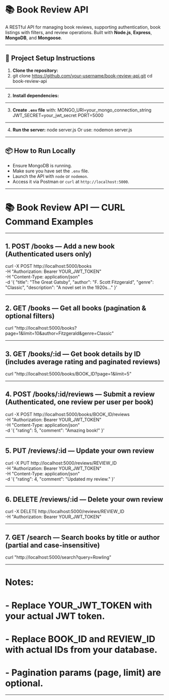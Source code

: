 # 📚 Book Review API

A RESTful API for managing book reviews, supporting authentication, book listings with filters, and review operations. Built with **Node.js**, **Express**, **MongoDB**, and **Mongoose**.

--------------------------------------------------

## 🚀 Project Setup Instructions

1. **Clone the repository:**
2. git clone https://github.com/your-username/book-review-api.git
cd book-review-api
-----------------------------------------------------------

2. **Install dependencies:**
---------------------------------------------------------------

3. **Create `.env` file** with:
MONGO_URI=your_mongo_connection_string
JWT_SECRET=your_jwt_secret
PORT=5000

-------------------------------------------------------------------

4. **Run the server:**
node server.js
Or use:
nodemon server.js
-----------------------------------------------------------------

## 📦 How to Run Locally

- Ensure MongoDB is running.
- Make sure you have set the `.env` file.
- Launch the API with `node` or `nodemon`.
- Access it via Postman or `curl` at `http://localhost:5000`.

---
# 📚 Book Review API — CURL Command Examples

---

## 1. POST /books — Add a new book (Authenticated users only)

curl -X POST http://localhost:5000/books \
-H "Authorization: Bearer YOUR_JWT_TOKEN" \
-H "Content-Type: application/json" \
-d '{
  "title": "The Great Gatsby",
  "author": "F. Scott Fitzgerald",
  "genre": "Classic",
  "description": "A novel set in the 1920s..."
}'

---

## 2. GET /books — Get all books (pagination & optional filters)

curl "http://localhost:5000/books?page=1&limit=10&author=Fitzgerald&genre=Classic"

---

## 3. GET /books/:id — Get book details by ID (includes average rating and paginated reviews)

curl "http://localhost:5000/books/BOOK_ID?page=1&limit=5"

---

## 4. POST /books/:id/reviews — Submit a review (Authenticated, one review per user per book)

curl -X POST http://localhost:5000/books/BOOK_ID/reviews \
-H "Authorization: Bearer YOUR_JWT_TOKEN" \
-H "Content-Type: application/json" \
-d '{
  "rating": 5,
  "comment": "Amazing book!"
}'

---

## 5. PUT /reviews/:id — Update your own review

curl -X PUT http://localhost:5000/reviews/REVIEW_ID \
-H "Authorization: Bearer YOUR_JWT_TOKEN" \
-H "Content-Type: application/json" \
-d '{
  "rating": 4,
  "comment": "Updated my review."
}'

---

## 6. DELETE /reviews/:id — Delete your own review

curl -X DELETE http://localhost:5000/reviews/REVIEW_ID \
-H "Authorization: Bearer YOUR_JWT_TOKEN"

---

## 7. GET /search — Search books by title or author (partial and case-insensitive)

curl "http://localhost:5000/search?query=Rowling"

---

# Notes:
# - Replace YOUR_JWT_TOKEN with your actual JWT token.
# - Replace BOOK_ID and REVIEW_ID with actual IDs from your database.
# - Pagination params (page, limit) are optional.

---------------------------------------------------------
